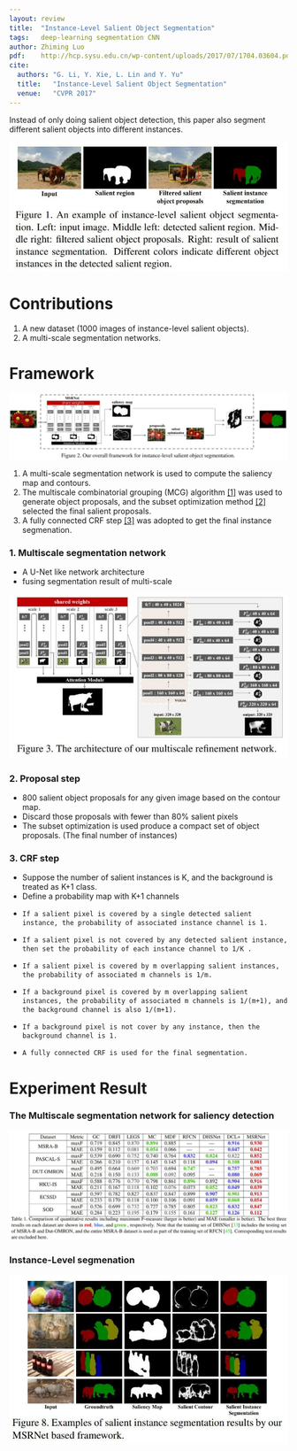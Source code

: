 ```yaml
---
layout: review
title:  "Instance-Level Salient Object Segmentation"
tags:   deep-learning segmentation CNN
author: Zhiming Luo
pdf:    http://hcp.sysu.edu.cn/wp-content/uploads/2017/07/1704.03604.pdf
cite:
  authors: "G. Li, Y. Xie, L. Lin and Y. Yu"
  title:   "Instance-Level Salient Object Segmentation"
  venue:   "CVPR 2017"
---
```


Instead of only doing salient object detection, this paper also segment different salient objects into different instances.

![](/deep-learning/images/salient-instance/idea.jpg)

# Contributions

1. A new dataset (1000 images of instance-level salient objects).
2. A multi-scale segmentation networks. 

# Framework
![](/deep-learning/images/salient-instance/framework.jpg)

1. A multi-scale segmentation network is used to compute the saliency map and contours.
2. The multiscale combinatorial grouping (MCG) algorithm [[1]](https://www2.eecs.berkeley.edu/Research/Projects/CS/vision/grouping/mcg/resources/MCG_CVPR2014.pdf) was used to generate object proposals, and the subset optimization method [[2]](http://users.eecs.northwestern.edu/~xsh835/assets/cvpr2016_sod.pdf) selected the final salient proposals. 
3. A fully connected CRF step [[3]](https://arxiv.org/abs/1210.5644) was adopted to get the final instance segmenation. 

### 1. Multiscale segmentation network
- A U-Net like network architecture
- fusing segmentation result of multi-scale

![](/deep-learning/images/salient-instance/msnet_1.jpg)

### 2. Proposal step

- 800 salient object proposals for any given image based on the contour map.
- Discard those proposals with fewer than 80% salient pixels
- The subset optimization is used produce a compact set of object proposals. (The final number of instances) 

### 3. CRF step
- Suppose the number of salient instances is K, and the background is treated as K+1 class.
- Define a probability map with K+1 channels
-     If a salient pixel is covered by a single detected salient instance, the probability of associated instance channel is 1. 
-     If a salient pixel is not covered by any detected salient instance, then set the probability of each instance channel to 1/K .
-     If a salient pixel is covered by m overlapping salient instances, the probability of associated m channels is 1/m.   
-     If a background pixel is covered by m overlapping salient instances, the probability of associated m channels is 1/(m+1), and the background channel is also 1/(m+1). 
-     If a background pixel is not cover by any instance, then the background channel is 1.
-     A fully connected CRF is used for the final segmentation.

# Experiment Result

### The Multiscale segmentation network for saliency detection

![](/deep-learning/images/salient-instance/result_1.jpg)

### Instance-Level segmenation

![](/deep-learning/images/salient-instance/result_2.jpg)
